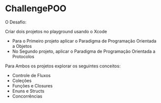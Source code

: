 # ChallengePOO

O Desafio:

Criar dois projetos no playground usando o Xcode

* Para o Primeiro projeto aplicar o Paradigma de Programação Orientada a Objetos
* No Segundo projeto, aplicar o Paradigma de Programação Orientada a Protocolos

Para Ambos os projetos explorar os seguintes conceitos:

* Controle de Fluxos
* Coleções
* Funções e Closures
* Enuns e Structs
* Concorrências

